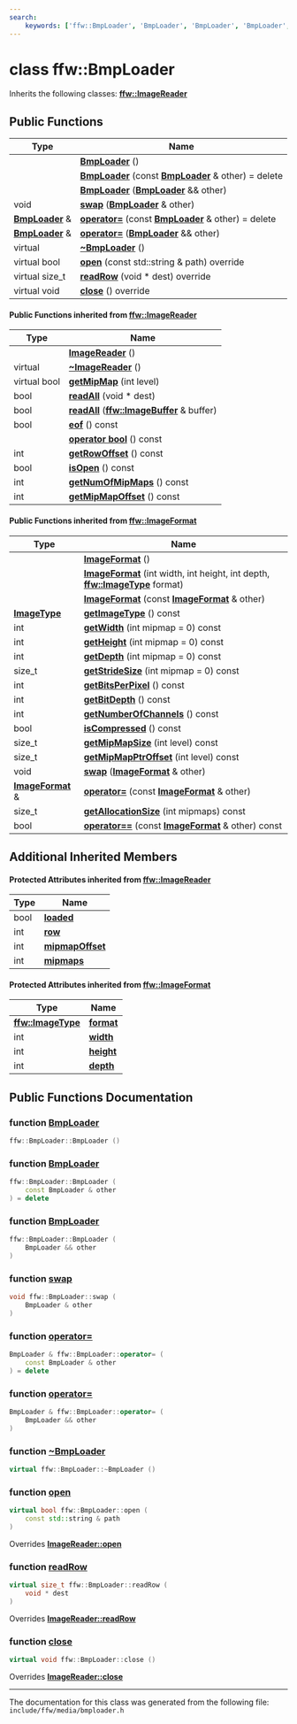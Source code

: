 ```yaml
---
search:
    keywords: ['ffw::BmpLoader', 'BmpLoader', 'BmpLoader', 'BmpLoader', 'swap', 'operator=', 'operator=', '~BmpLoader', 'open', 'readRow', 'close', 'ImageReader', '~ImageReader', 'open', 'close', 'readRow', 'getMipMap', 'readAll', 'readAll', 'eof', 'operator bool', 'getRowOffset', 'isOpen', 'getNumOfMipMaps', 'getMipMapOffset', 'ImageFormat', 'ImageFormat', 'ImageFormat', 'getImageType', 'getWidth', 'getHeight', 'getDepth', 'getStrideSize', 'getBitsPerPixel', 'getBitDepth', 'getNumberOfChannels', 'isCompressed', 'getMipMapSize', 'getMipMapPtrOffset', 'swap', 'operator=', 'getAllocationSize', 'operator==']
---
```


# class ffw::BmpLoader



Inherits the following classes: **[ffw::ImageReader](classffw_1_1_image_reader.md)**

## Public Functions

|Type|Name|
|-----|-----|
||[**BmpLoader**](classffw_1_1_bmp_loader.md#1a12563e5fae54f9f0f7c021c0e8dcee54) () |
||[**BmpLoader**](classffw_1_1_bmp_loader.md#1a8e2cb584df3daf0df7272f1faa990102) (const **[BmpLoader](classffw_1_1_bmp_loader.md)** & other) = delete |
||[**BmpLoader**](classffw_1_1_bmp_loader.md#1ac875b6ea81ecbf26d183a5350f8fcdfe) (**[BmpLoader](classffw_1_1_bmp_loader.md)** && other) |
|void|[**swap**](classffw_1_1_bmp_loader.md#1aa8163b7d16bf09ea9adbd57208f902c7) (**[BmpLoader](classffw_1_1_bmp_loader.md)** & other) |
|**[BmpLoader](classffw_1_1_bmp_loader.md)** &|[**operator=**](classffw_1_1_bmp_loader.md#1a8701086a6e99ffba77a27fee9ff937c1) (const **[BmpLoader](classffw_1_1_bmp_loader.md)** & other) = delete |
|**[BmpLoader](classffw_1_1_bmp_loader.md)** &|[**operator=**](classffw_1_1_bmp_loader.md#1a0ed234d3282fc6c15c89b581f7173892) (**[BmpLoader](classffw_1_1_bmp_loader.md)** && other) |
|virtual |[**~BmpLoader**](classffw_1_1_bmp_loader.md#1ae448c0318e92c60136934113ae6efd04) () |
|virtual bool|[**open**](classffw_1_1_bmp_loader.md#1a1114a869f05c2e05b1bf971c0e6f456c) (const std::string & path) override |
|virtual size\_t|[**readRow**](classffw_1_1_bmp_loader.md#1a0750a4bce0afaeb0d1c6231e1d346fe8) (void \* dest) override |
|virtual void|[**close**](classffw_1_1_bmp_loader.md#1abac053c46e1fa67846a5262a090b2ae3) () override |


#### Public Functions inherited from [ffw::ImageReader](classffw_1_1_image_reader.md)

|Type|Name|
|-----|-----|
||[**ImageReader**](classffw_1_1_image_reader.md#1aa8c4726989a7fa3a5cdeee4141ec69f1) () |
|virtual |[**~ImageReader**](classffw_1_1_image_reader.md#1a84fd72d1a2d7474d727b21745eab497b) () |
|virtual bool|[**getMipMap**](classffw_1_1_image_reader.md#1a9b243ebae163d4ad5b29e5df1d48b93d) (int level) |
|bool|[**readAll**](classffw_1_1_image_reader.md#1a4b8358fa73e99ab21911ea25071e993c) (void \* dest) |
|bool|[**readAll**](classffw_1_1_image_reader.md#1aee930a79534e0a24db03d5974cd5a829) (**[ffw::ImageBuffer](classffw_1_1_image_buffer.md)** & buffer) |
|bool|[**eof**](classffw_1_1_image_reader.md#1a5fd58d19c67ad4417e168c46af91cfbd) () const |
||[**operator bool**](classffw_1_1_image_reader.md#1a227735bc9d3f0ea6ea9987a8e88c84f5) () const |
|int|[**getRowOffset**](classffw_1_1_image_reader.md#1aa04e2077f3b95d4f1c8e7d1e1893eb71) () const |
|bool|[**isOpen**](classffw_1_1_image_reader.md#1a9eceacdc6b3cd1a48e96bb0e67c66319) () const |
|int|[**getNumOfMipMaps**](classffw_1_1_image_reader.md#1a08b74fdbfd615976290da9fbc6765457) () const |
|int|[**getMipMapOffset**](classffw_1_1_image_reader.md#1afeaa3abd68a0485f72f73608fd7e84a4) () const |


#### Public Functions inherited from [ffw::ImageFormat](classffw_1_1_image_format.md)

|Type|Name|
|-----|-----|
||[**ImageFormat**](classffw_1_1_image_format.md#1a5c2552e2129595fdb74923e00f3f51e1) () |
||[**ImageFormat**](classffw_1_1_image_format.md#1a0d214d9324cce891461d07b30be64c34) (int width, int height, int depth, **[ffw::ImageType](namespaceffw.md#1a92226423d9aa0edfe0ca1dde2141e028)** format) |
||[**ImageFormat**](classffw_1_1_image_format.md#1a292f274f857b9da281b9ccb17d07b9ef) (const **[ImageFormat](classffw_1_1_image_format.md)** & other) |
|**[ImageType](namespaceffw.md#1a92226423d9aa0edfe0ca1dde2141e028)**|[**getImageType**](classffw_1_1_image_format.md#1a1bb0e2d7c7916dc840516e97b0fe27d1) () const |
|int|[**getWidth**](classffw_1_1_image_format.md#1af8aa5a20fe893f3289a26b1bc52c1a43) (int mipmap = 0) const |
|int|[**getHeight**](classffw_1_1_image_format.md#1a73e22a919bf12a2207d65496398a6a5f) (int mipmap = 0) const |
|int|[**getDepth**](classffw_1_1_image_format.md#1ae162bf4b48f3dd2e2d7739c927a779b8) (int mipmap = 0) const |
|size\_t|[**getStrideSize**](classffw_1_1_image_format.md#1a55de6ea2325fc284e2fbd027146a53ee) (int mipmap = 0) const |
|int|[**getBitsPerPixel**](classffw_1_1_image_format.md#1a4926378546cb727ad4930fa5797ddd83) () const |
|int|[**getBitDepth**](classffw_1_1_image_format.md#1a07c9771437ef7bfaabe3f51164a99eac) () const |
|int|[**getNumberOfChannels**](classffw_1_1_image_format.md#1a388b531a9ea109266cfc2509e79f6751) () const |
|bool|[**isCompressed**](classffw_1_1_image_format.md#1a6c4430f5cfc51120bfc04008bcdb6210) () const |
|size\_t|[**getMipMapSize**](classffw_1_1_image_format.md#1ac8967d7bd7b6b300e2a8c3ff6b6dfd88) (int level) const |
|size\_t|[**getMipMapPtrOffset**](classffw_1_1_image_format.md#1a95be015bde6130bcf6d27472b74f555e) (int level) const |
|void|[**swap**](classffw_1_1_image_format.md#1a1f855dd5b248274b53766a81102d583d) (**[ImageFormat](classffw_1_1_image_format.md)** & other) |
|**[ImageFormat](classffw_1_1_image_format.md)** &|[**operator=**](classffw_1_1_image_format.md#1a69b46ddfe7e8768658602003530bac23) (const **[ImageFormat](classffw_1_1_image_format.md)** & other) |
|size\_t|[**getAllocationSize**](classffw_1_1_image_format.md#1a6e0eb8d724ec7ee0195ee8f25cf92ff3) (int mipmaps) const |
|bool|[**operator==**](classffw_1_1_image_format.md#1a859ea5ac46aee7a01817dcaca12a18bd) (const **[ImageFormat](classffw_1_1_image_format.md)** & other) const |


## Additional Inherited Members

#### Protected Attributes inherited from [ffw::ImageReader](classffw_1_1_image_reader.md)

|Type|Name|
|-----|-----|
|bool|[**loaded**](classffw_1_1_image_reader.md#1a59264aeb0286d25bd9e11ca68db53030)|
|int|[**row**](classffw_1_1_image_reader.md#1a4d4caf860786d419663b33f126416890)|
|int|[**mipmapOffset**](classffw_1_1_image_reader.md#1a35b39bd82926d24d8c52c2ce17532a4e)|
|int|[**mipmaps**](classffw_1_1_image_reader.md#1ab65ec798fc33d05864eeafd2d6e123fb)|


#### Protected Attributes inherited from [ffw::ImageFormat](classffw_1_1_image_format.md)

|Type|Name|
|-----|-----|
|**[ffw::ImageType](namespaceffw.md#1a92226423d9aa0edfe0ca1dde2141e028)**|[**format**](classffw_1_1_image_format.md#1a00569cba5e7d8df7582554718f908d7e)|
|int|[**width**](classffw_1_1_image_format.md#1a1a26d9b05851d073858b34ccabc40a79)|
|int|[**height**](classffw_1_1_image_format.md#1a7c62585ac46e6fc7c3fe6efab59cfd4c)|
|int|[**depth**](classffw_1_1_image_format.md#1a128894191ad04073b44663b8541f97aa)|


## Public Functions Documentation

### function <a id="1a12563e5fae54f9f0f7c021c0e8dcee54" href="#1a12563e5fae54f9f0f7c021c0e8dcee54">BmpLoader</a>

```cpp
ffw::BmpLoader::BmpLoader ()
```



### function <a id="1a8e2cb584df3daf0df7272f1faa990102" href="#1a8e2cb584df3daf0df7272f1faa990102">BmpLoader</a>

```cpp
ffw::BmpLoader::BmpLoader (
    const BmpLoader & other
) = delete
```



### function <a id="1ac875b6ea81ecbf26d183a5350f8fcdfe" href="#1ac875b6ea81ecbf26d183a5350f8fcdfe">BmpLoader</a>

```cpp
ffw::BmpLoader::BmpLoader (
    BmpLoader && other
)
```



### function <a id="1aa8163b7d16bf09ea9adbd57208f902c7" href="#1aa8163b7d16bf09ea9adbd57208f902c7">swap</a>

```cpp
void ffw::BmpLoader::swap (
    BmpLoader & other
)
```



### function <a id="1a8701086a6e99ffba77a27fee9ff937c1" href="#1a8701086a6e99ffba77a27fee9ff937c1">operator=</a>

```cpp
BmpLoader & ffw::BmpLoader::operator= (
    const BmpLoader & other
) = delete
```



### function <a id="1a0ed234d3282fc6c15c89b581f7173892" href="#1a0ed234d3282fc6c15c89b581f7173892">operator=</a>

```cpp
BmpLoader & ffw::BmpLoader::operator= (
    BmpLoader && other
)
```



### function <a id="1ae448c0318e92c60136934113ae6efd04" href="#1ae448c0318e92c60136934113ae6efd04">~BmpLoader</a>

```cpp
virtual ffw::BmpLoader::~BmpLoader ()
```



### function <a id="1a1114a869f05c2e05b1bf971c0e6f456c" href="#1a1114a869f05c2e05b1bf971c0e6f456c">open</a>

```cpp
virtual bool ffw::BmpLoader::open (
    const std::string & path
)
```

Overrides **[ImageReader::open](classffw_1_1_image_reader.md#1a7155f92f0f65eec33d9204ff4a63a518)**


### function <a id="1a0750a4bce0afaeb0d1c6231e1d346fe8" href="#1a0750a4bce0afaeb0d1c6231e1d346fe8">readRow</a>

```cpp
virtual size_t ffw::BmpLoader::readRow (
    void * dest
)
```

Overrides **[ImageReader::readRow](classffw_1_1_image_reader.md#1a4a172a49d03b415e5c0bb535af9599c9)**


### function <a id="1abac053c46e1fa67846a5262a090b2ae3" href="#1abac053c46e1fa67846a5262a090b2ae3">close</a>

```cpp
virtual void ffw::BmpLoader::close ()
```

Overrides **[ImageReader::close](classffw_1_1_image_reader.md#1aab601ee6de85c082b72214ed816d4c4d)**




----------------------------------------
The documentation for this class was generated from the following file: `include/ffw/media/bmploader.h`
